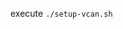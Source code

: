 <!-- This file is maintained by velocitas CLI, do not modify manually. Change settings in .velocitas.json -->
execute
`./setup-vcan.sh`
